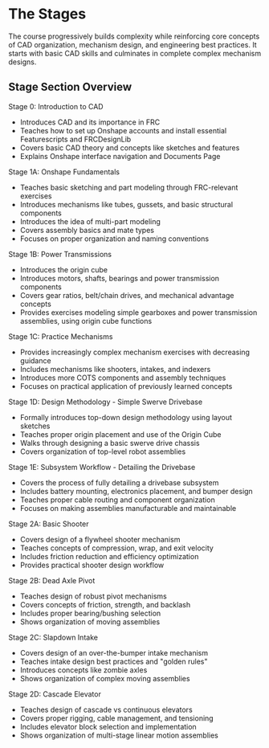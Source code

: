 # The Stages
The course progressively builds complexity while reinforcing core concepts of CAD organization, mechanism design, and engineering best practices. It starts with basic CAD skills and culminates in complete complex mechanism designs. 

## Stage Section Overview

Stage 0: Introduction to CAD

- Introduces CAD and its importance in FRC
- Teaches how to set up Onshape accounts and install essential Featurescripts and FRCDesignLib
- Covers basic CAD theory and concepts like sketches and features
- Explains Onshape interface navigation and Documents Page

Stage 1A: Onshape Fundamentals

- Teaches basic sketching and part modeling through FRC-relevant exercises
- Introduces mechanisms like tubes, gussets, and basic structural components
- Introduces the idea of multi-part modeling
- Covers assembly basics and mate types
- Focuses on proper organization and naming conventions

Stage 1B: Power Transmissions  

- Introduces the origin cube
- Introduces motors, shafts, bearings and power transmission components
- Covers gear ratios, belt/chain drives, and mechanical advantage concepts
- Provides exercises modeling simple gearboxes and power transmission assemblies, using origin cube functions 

Stage 1C: Practice Mechanisms

- Provides increasingly complex mechanism exercises with decreasing guidance
- Includes mechanisms like shooters, intakes, and indexers
- Introduces more COTS components and assembly techniques
- Focuses on practical application of previously learned concepts

Stage 1D: Design Methodology - Simple Swerve Drivebase

- Formally introduces top-down design methodology using layout sketches
- Teaches proper origin placement and use of the Origin Cube
- Walks through designing a basic swerve drive chassis
- Covers organization of top-level robot assemblies

Stage 1E: Subsystem Workflow - Detailing the Drivebase

- Covers the process of fully detailing a drivebase subsystem
- Includes battery mounting, electronics placement, and bumper design
- Teaches proper cable routing and component organization
- Focuses on making assemblies manufacturable and maintainable

Stage 2A: Basic Shooter

- Covers design of a flywheel shooter mechanism
- Teaches concepts of compression, wrap, and exit velocity
- Includes friction reduction and efficiency optimization
- Provides practical shooter design workflow

Stage 2B: Dead Axle Pivot

- Teaches design of robust pivot mechanisms
- Covers concepts of friction, strength, and backlash
- Includes proper bearing/bushing selection
- Shows organization of moving assemblies

Stage 2C: Slapdown Intake

- Covers design of an over-the-bumper intake mechanism
- Teaches intake design best practices and "golden rules"
- Introduces concepts like zombie axles
- Shows organization of complex moving assemblies

Stage 2D: Cascade Elevator

- Teaches design of cascade vs continuous elevators
- Covers proper rigging, cable management, and tensioning
- Includes elevator block selection and implementation
- Shows organization of multi-stage linear motion assemblies



<br>